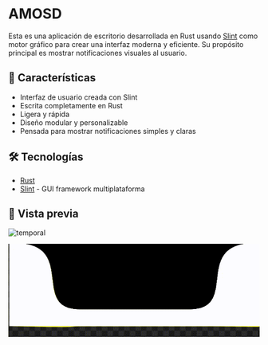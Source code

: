 # AMOSD

Esta es una aplicación de escritorio desarrollada en Rust usando [Slint](https://slint.dev) como motor gráfico para crear una interfaz moderna y eficiente. Su propósito principal es mostrar notificaciones visuales al usuario.

## 🚀 Características

- Interfaz de usuario creada con Slint
- Escrita completamente en Rust
- Ligera y rápida
- Diseño modular y personalizable
- Pensada para mostrar notificaciones simples y claras

## 🛠️ Tecnologías

- [Rust](https://www.rust-lang.org/)
- [Slint](https://slint.dev/) - GUI framework multiplataforma

## 📸 Vista previa

![temporal](./.github/assets/output.gif)

![temporal-2](<./.github/assets/output%20(1).gif>)
